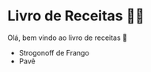 # Livro de Receitas :man_cook:

Olá, bem vindo ao livro de receitas :wave: 

-  Strogonoff de Frango
-  Pavê
